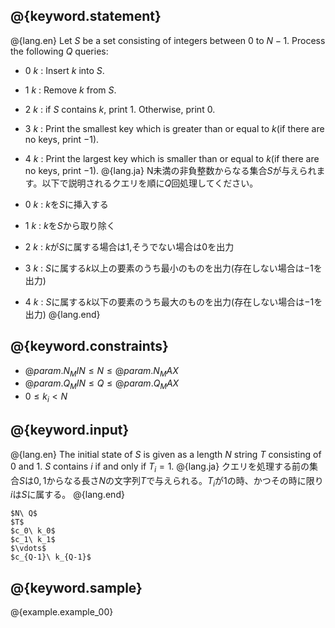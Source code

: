 ## @{keyword.statement}

@{lang.en}
Let $S$ be a set consisting of integers between $0$ to $N-1$. Process the following $Q$ queries: 

- 0 $k$ : Insert $k$ into $S$.
- 1 $k$ : Remove $k$ from $S$.
- 2 $k$ : if $S$ contains $k$, print $1$. Otherwise, print $0$.
- 3 $k$ : Print the smallest key which is greater than or equal to $k$(if there are no keys, print $-1$).
- 4 $k$ : Print the largest key which is smaller than or equal to $k$(if there are no keys, print $-1$).
@{lang.ja}
N未満の非負整数からなる集合$S$が与えられます。以下で説明されるクエリを順に$Q$回処理してください。

- 0 $k$ : $k$を$S$に挿入する
- 1 $k$ : $k$を$S$から取り除く
- 2 $k$ : $k$が$S$に属する場合は$1$,そうでない場合は$0$を出力
- 3 $k$ : $S$に属する$k$以上の要素のうち最小のものを出力(存在しない場合は$-1$を出力)
- 4 $k$ : $S$に属する$k$以下の要素のうち最大のものを出力(存在しない場合は$-1$を出力)
@{lang.end}

## @{keyword.constraints}

- $@{param.N_MIN} \leq N \leq @{param.N_MAX}$
- $@{param.Q_MIN} \leq Q \leq @{param.Q_MAX}$
- $0 \leq k_i \lt N$

## @{keyword.input}

@{lang.en}
The initial state of $S$ is given as a length $N$ string $T$  consisting of $0$ and $1$. $S$ contains $i$ if and only if $T_i = 1$.
@{lang.ja}
クエリを処理する前の集合$S$は$0,1$からなる長さ$N$の文字列$T$で与えられる。$T_i$が$1$の時、かつその時に限り$i$は$S$に属する。
@{lang.end}

```
$N\ Q$
$T$
$c_0\ k_0$
$c_1\ k_1$
$\vdots$
$c_{Q-1}\ k_{Q-1}$
```

## @{keyword.sample}

@{example.example_00}
